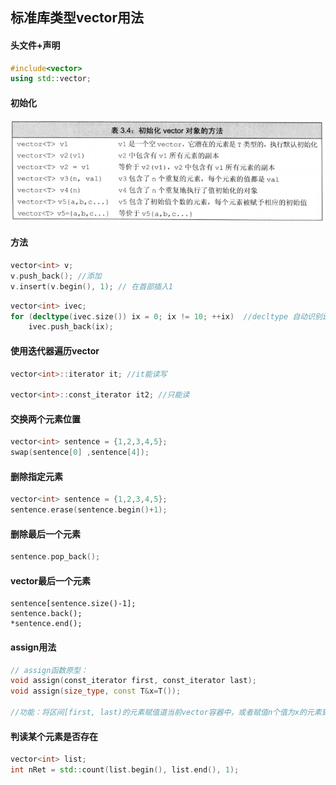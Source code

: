 ## 标准库类型vector用法

#### 头文件+声明

```c++
#include<vector>
using std::vector;
```

#### 初始化

![1570761939185](./images/1570761939185.png)

#### 方法

```c++
vector<int> v;
v.push_back(); //添加
v.insert(v.begin(), 1); // 在首部插入1
```

```c++
vector<int> ivec;
for (decltype(ivec.size()) ix = 0; ix != 10; ++ix)  //decltype 自动识别ivec.size()类型
	ivec.push_back(ix);
```

#### 使用迭代器遍历vector

```c++
vector<int>::iterator it; //it能读写

vector<int>::const_iterator it2; //只能读
```

#### 交换两个元素位置

```c++
vector<int> sentence = {1,2,3,4,5};
swap(sentence[0] ,sentence[4]);
```

#### 删除指定元素

```c++
vector<int> sentence = {1,2,3,4,5};
sentence.erase(sentence.begin()+1);
```

#### 删除最后一个元素

```c++
sentence.pop_back();
```

#### vector最后一个元素

```
sentence[sentence.size()-1];
sentence.back();
*sentence.end();
```



#### assign用法

```c++
// assign函数原型：
void assign(const_iterator first, const_iterator last);
void assign(size_type, const T&x=T());

//功能：将区间[first, last)的元素赋值道当前vector容器中，或者赋值n个值为x的元素到vector容器中，这个容器会清楚掉vector中以前的内容
```

#### 判读某个元素是否存在

```c++
vector<int> list;
int nRet = std::count(list.begin(), list.end(), 1);
```

